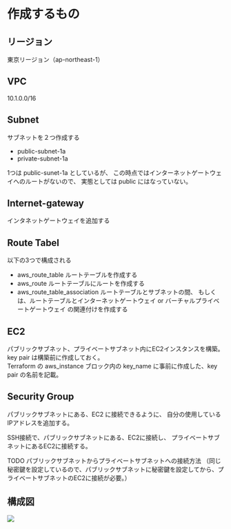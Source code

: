# 作成するもの
## リージョン
東京リージョン（ap-northeast-1）

## VPC
10.1.0.0/16

## Subnet
サブネットを２つ作成する
- public-subnet-1a
- private-subnet-1a

1つは public-sunet-1a としているが、
この時点ではインターネットゲートウェイへのルートがないので、
実態としては public にはなっていない。

## Internet-gateway
インタネットゲートウェイを追加する

## Route Tabel
以下の3つで構成される
- aws_route_table
  ルートテーブルを作成する
- aws_route
  ルートテーブルにルートを作成する
- aws_route_table_association
  ルートテーブルとサブネットの間、
  もしくは、ルートテーブルとインターネットゲートウェイ or バーチャルプライベートゲートウェイ の関連付けを作成する

## EC2
パブリックサブネット、プライベートサブネット内にEC2インスタンスを構築。  
key pair は構築前に作成しておく。  
Terraform の aws_instance ブロック内の
key_name に事前に作成した、key pair の名前を記載。

## Security Group
パブリックサブネットにある、EC2 に接続できるように、
自分の使用しているIPアドレスを追加する。

SSH接続で、パブリックサブネットにある、EC2に接続し、
プライベートサブネットにあるEC2に接続する。

TODO
パブリックサブネットからプライベートサブネットへの接続方法
（同じ秘密鍵を設定しているので、パブリックサブネットに秘密鍵を設定してから、プライベートサブネットのEC2に接続が必要。）

## 構成図
![](img/EC2.svg)
